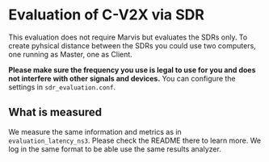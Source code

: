 # Evaluation of C-V2X via SDR

This evaluation does not require Marvis but evaluates the SDRs only.
To create pyhsical distance between the SDRs you could use two computers, one running as Master, one as Client.

**Please make sure the frequency you use is legal to use for you and does not interfere with other signals and devices.**
You can configure the settings in `sdr_evaluation.conf`.

## What is measured

We measure the same information and metrics as in `evaluation_latency_ns3`. Please check the README there to learn more.
We log in the same format to be able use the same results analyzer.
